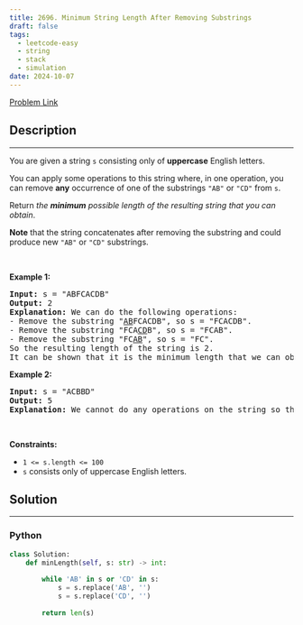 ```yaml
---
title: 2696. Minimum String Length After Removing Substrings
draft: false
tags: 
  - leetcode-easy
  - string
  - stack
  - simulation
date: 2024-10-07
---
```


[Problem Link](https://leetcode.com/problems/minimum-string-length-after-removing-substrings/)

## Description

---
<p>You are given a string <code>s</code> consisting only of <strong>uppercase</strong> English letters.</p>

<p>You can apply some operations to this string where, in one operation, you can remove <strong>any</strong> occurrence of one of the substrings <code>&quot;AB&quot;</code> or <code>&quot;CD&quot;</code> from <code>s</code>.</p>

<p>Return <em>the <strong>minimum</strong> possible length of the resulting string that you can obtain</em>.</p>

<p><strong>Note</strong> that the string concatenates after removing the substring and could produce new <code>&quot;AB&quot;</code> or <code>&quot;CD&quot;</code> substrings.</p>

<p>&nbsp;</p>
<p><strong class="example">Example 1:</strong></p>

<pre>
<strong>Input:</strong> s = &quot;ABFCACDB&quot;
<strong>Output:</strong> 2
<strong>Explanation:</strong> We can do the following operations:
- Remove the substring &quot;<u>AB</u>FCACDB&quot;, so s = &quot;FCACDB&quot;.
- Remove the substring &quot;FCA<u>CD</u>B&quot;, so s = &quot;FCAB&quot;.
- Remove the substring &quot;FC<u>AB</u>&quot;, so s = &quot;FC&quot;.
So the resulting length of the string is 2.
It can be shown that it is the minimum length that we can obtain.</pre>

<p><strong class="example">Example 2:</strong></p>

<pre>
<strong>Input:</strong> s = &quot;ACBBD&quot;
<strong>Output:</strong> 5
<strong>Explanation:</strong> We cannot do any operations on the string so the length remains the same.
</pre>

<p>&nbsp;</p>
<p><strong>Constraints:</strong></p>

<ul>
	<li><code>1 &lt;= s.length &lt;= 100</code></li>
	<li><code>s</code>&nbsp;consists only of uppercase English letters.</li>
</ul>


## Solution

---
### Python
``` py title='minimum-string-length-after-removing-substrings'
class Solution:
    def minLength(self, s: str) -> int:
        
        while 'AB' in s or 'CD' in s:
            s = s.replace('AB', '')
            s = s.replace('CD', '')
        
        return len(s)
```

